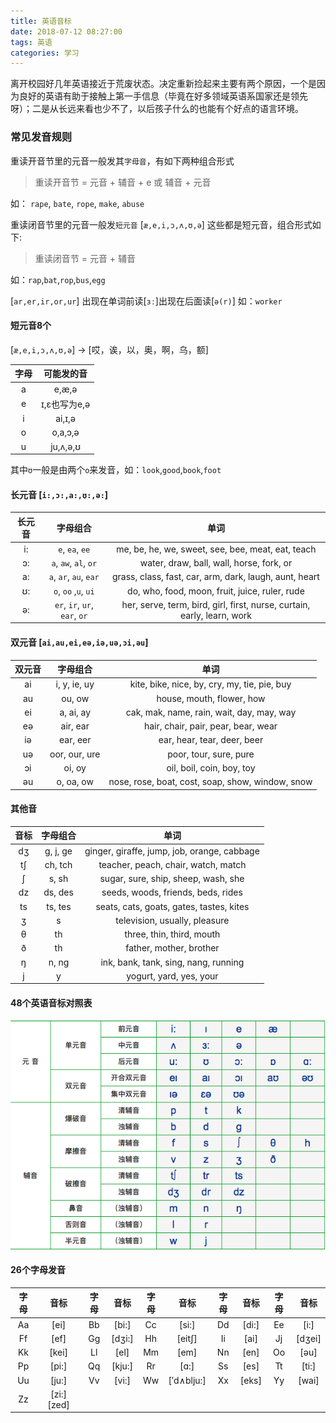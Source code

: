 ```yaml
---
title: 英语音标
date: 2018-07-12 08:27:00
tags: 英语
categories: 学习
---
```


离开校园好几年英语接近于荒废状态。决定重新捡起来主要有两个原因，一个是因为良好的英语有助于接触上第一手信息（毕竟在好多领域英语系国家还是领先呀）；二是从长远来看也少不了，以后孩子什么的也能有个好点的语言环境。
<!-- more -->

### 常见发音规则

重读开音节里的元音一般发其`字母音`，有如下两种组合形式
> 重读开音节 = 元音 + 辅音 + e 或 辅音 + 元音

如： `rape`, `bate`, `rope`, `make`, `abuse`

重读闭音节里的元音一般发`短元音` [`æ,e,i,ɔ,ʌ,ʊ,ə`] 这些都是短元音，组合形式如下:
> 重读闭音节 = 元音 + 辅音

如：`rap`,`bat`,`rop`,`bus`,`egg`

[`ar,er,ir,or,ur`] 出现在单词前读[`ɜː`]出现在后面读[`ə(r)`] 如：`worker`

#### 短元音8个 
[`æ,e,i,ɔ,ʌ,ʊ,ə`] -> [哎，诶，以，奥，啊，乌，额]

|字母|可能发的音|
|:-:|:-:|
|a|e,æ,ə|
|e|ɪ,ε也写为e,ə|
|i|ai,ɪ,ə|
|o|o,a,ɔ,ə|
|u|ju,ʌ,ə,ʊ|

其中`ʊ`一般是由两个`o`来发音，如：`look`,`good`,`book`,`foot`

#### 长元音 [`i:,ɔ:,a:,ʊ:,ə:`]

|长元音|字母组合|单词|
|:-:|:-:|:-:|
|i:|`e`, `ea`, `ee`|me, be, he, we, sweet, see, bee, meat, eat, teach|
|ɔ:|`a`, `aw`, `al`, `or`|water, draw, ball, wall, horse, fork, or|
|a:|`a`, `ar`, `au`, `ear`|grass, class, fast, car, arm, dark, laugh, aunt, heart|
|ʊ:|`o`, `oo` ,`u`, `ui`|do, who, food, moon, fruit, juice, ruler, rude|
|ə:|`er`, `ir`, `ur`, `ear`, `or`|her, serve, term, bird, girl, first, nurse, curtain, early, learn, work|

#### 双元音 [`ai,au,ei,eə,iə,uə,ɔi,əu`]

|双元音|字母组合|单词|
|:-:|:-:|:-:|
|ai|i, y, ie, uy|kite, bike, nice, by, cry, my, tie, pie, buy|
|au|ou, ow|house, mouth, flower, how|
|ei|a, ai, ay|cak, mak, name, rain, wait, day, may, way|
|eə|air, ear|hair, chair, pair, pear, bear, wear|
|iə|ear, eer|ear, hear, tear, deer, beer|
|uə|oor, our, ure|poor, tour, sure, pure|
|ɔi|oi, oy|oil, boil, coin, boy, toy|
|əu|o, oa, ow|nose, rose, boat, cost, soap, show, window, snow|

#### 其他音

|音标|字母组合|单词|
|:-:|:-:|:-:|
|dʒ|g, j, ge|ginger, giraffe, jump, job, orange, cabbage|
|tʃ|ch, tch|teacher, peach, chair, watch, match|
|ʃ|s, sh|sugar, sure, ship, sheep, wash, she|
|dz|ds, des|seeds, woods, friends, beds, rides|
|ts|ts, tes|seats, cats, goats, gates, tastes, kites|
|ʒ|s|television, usually, pleasure|
|θ|th|three, thin, third, mouth|
|ð|th|father, mother, brother|
|ŋ|n, ng|ink, bank, tank, sing, nang, running|
|j|y|yogurt, yard, yes, your|


#### 48个英语音标对照表
![音标表](英语音标/48个音标分类表.png)

#### 26个字母发音

|字母|音标|字母|音标|字母|音标|字母|音标|字母|音标|
|:-:|:-:|:-:|:-:|:-:|:-:|:-:|:-:|:-:|:-:|
|Aa|[ei]|Bb|[bi:]|Cc|[si:]|Dd|[di:]|Ee|[i:]|
|Ff|[ef]|Gg|[dʒi:]|Hh|[eit∫]|Ii|[ai]|Jj|[dʒei]|
|Kk|[kei]|Ll|[el]|Mm|[em]	|Nn|[en]|Oo|[əu]|
|Pp|[pi:]|Qq|[kju:]|Rr|[ɑ:]|Ss|[es]|Tt|[ti:]|
|Uu|[ju:]|Vv|[vi:]|Ww|[′d∧blju:]|Xx|[eks]|Yy|[wai]
|Zz|[zi:][zed]|